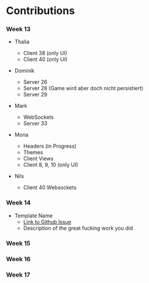 # Contributions

### Week 13

- Thalia

  - Client 38 (only UI)
  - Client 40 (only UI)

- Dominik

  - Server 26

  * Server 28 (Game wird aber doch nicht persistiert)
  * Server 29

- Mark

  - WebSockets
  - Server 33

- Mona

  - Headers (in Progress)
  - Themes
  - Client Views
  - Client 8, 9, 10 (only UI)

- Nils
  - Client 40 Websockets

### Week 14

- Template Name
  - [Link to Github Issue](https://github.com/sopra-fs23-group-29/sopra-fs23-group-29-server/issues/29)
  - Description of the great fucking work you did

### Week 15

### Week 16

### Week 17
